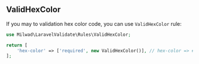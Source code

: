 ## ValidHexColor

If you may to validation hex color code, you can use `ValidHexColor` rule:

```php
use Milwad\LaravelValidate\Rules\ValidHexColor;

return [
    'hex-color' => ['required', new ValidHexColor()], // hex-color => #fcba03
];
```

